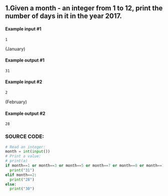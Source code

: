 ## 1.Given a month - an integer from 1 to 12, print the number of days in it in the year 2017.


#### Example input #1

```
1
```
(January)

#### Example output #1

```
31
```
#### Example input #2

```
2
```
(February)

#### Example output #2

```
28
```



### SOURCE CODE:

```PYTHON
# Read an integer:
month = int(input())
# Print a value:
# print(a)
if month==1 or month==3 or month==5 or month==7 or month==8 or month==10 or month==12 :
  print("31")
elif month==2:
  print("28")
else:
  print("30")
```

